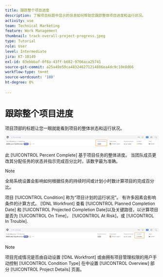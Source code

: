 ```yaml
---
title: 跟踪整个项目进度
description: 了解项目标题中显示的信息如何帮助您跟踪整体项目进度和运行状况。
activity: use
team: Technical Marketing
feature: Work Management
thumbnail: track-overall-project-progress.jpeg
type: Tutorial
role: User
level: Intermediate
jira: KT-10149
exl-id: 03ebbbaf-0f8a-43ff-b682-9766aca25741
source-git-commit: a25a49e59ca483246271214886ea4dc9c10e8d66
workflow-type: tm+mt
source-wordcount: '180'
ht-degree: 0%

---
```


# 跟踪整个项目进度

项目顶部的标题让您一眼就能看到项目的整体状态和运行状况。

![项目标题显示 [!UICONTROL Percent Complete]](assets/planner-fund-percent-complete.png)

此 [!UICONTROL Percent Complete] 基于项目任务的整体进度。 当团队成员更改其分配任务的状态并指示完成百分比时，该数字最为准确。

>[!NOTE]
>
>全局系统设置会影响如何根据任务的持续时间或计划小时数计算项目的完成百分比。

项目 [!UICONTROL Condition] 称为“项目计划的运行状况”。 有许多因素会影响条件的计算方式。 [!DNL Workfront] 查看 [!UICONTROL Planned Completion Date] 和 [!UICONTROL Projected Completion Date]以及关键路径，以计算项目是否为 [!UICONTROL On Time]， [!UICONTROL At Risk]，或 [!UICONTROL In Trouble].

![项目标题显示 [!UICONTROL Condition]](assets/planner-fund-condition.png)

>[!NOTE]
>
>项目完成情况是否由自动设置 [!DNL Workfront] 或由拥有项目管理权限的用户手动控制 [!UICONTROL Condition Type] 在中设置 [!UICONTROL Overview] 部分 [!UICONTROL Project Details] 页面。

<!---
learn more urls
Project percent complete overview
Overview of project condition and condition type
--->
